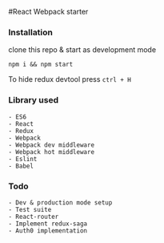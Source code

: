 #React Webpack starter 

### Installation 
clone this repo & start as development mode

```
npm i && npm start
```

To hide redux devtool press `ctrl + H`


### Library used
```
- ES6
- React
- Redux
- Webpack
- Webpack dev middleware
- Webpack hot middleware 
- Eslint
- Babel
```


### Todo 
```
- Dev & production mode setup
- Test suite
- React-router
- Implement redux-saga
- Auth0 implementation
```

